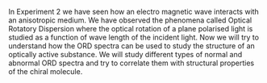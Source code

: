  In Experiment 2 we have seen how an electro magnetic wave interacts with an anisotropic medium. We have observed the phenomena called Optical Rotatory Dispersion where the optical rotation of a plane polarised light is studied as a function of wave length of the incident light. Now we will try to understand how the ORD spectra can be used to study the structure of an optically active substance. We will study different types of normal and abnormal ORD spectra and try to correlate them with structural properties of the chiral molecule.

